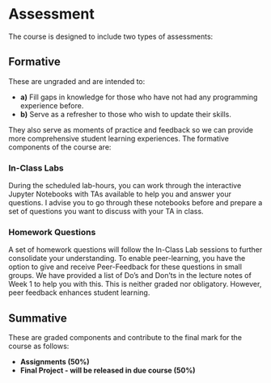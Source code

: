 # Assessment

The course is designed to include two types of assessments:

## Formative

These are ungraded and are intended to:
- **a)** Fill gaps in knowledge for those who have not had any programming experience before.
- **b)** Serve as a refresher to those who wish to update their skills.

They also serve as moments of practice and feedback so we can provide more comprehensive student learning experiences. The formative components of the course are:

### In-Class Labs

During the scheduled lab-hours, you can work through the interactive Jupyter Notebooks with TAs available to help you and answer your questions. I advise you to go through these notebooks before and prepare a set of questions you want to discuss with your TA in class.

### Homework Questions

A set of homework questions will follow the In-Class Lab sessions to further consolidate your understanding. To enable peer-learning, you have the option to give and receive Peer-Feedback for these questions in small groups. We have provided a list of Do’s and Don’ts in the lecture notes of Week 1 to help you with this. This is neither graded nor obligatory. However, peer feedback enhances student learning.

## Summative

These are graded components and contribute to the final mark for the course as follows:
- **Assignments (50%)**
- **Final Project - will be released in due course (50%)**
